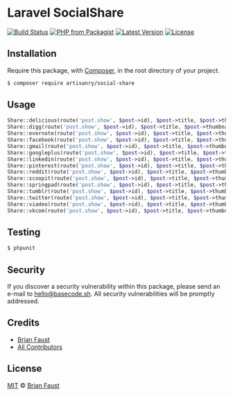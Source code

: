 # Laravel SocialShare

[![Build Status](https://img.shields.io/travis/artisanry/Social-Share/master.svg?style=flat-square)](https://travis-ci.org/artisanry/Social-Share)
[![PHP from Packagist](https://img.shields.io/packagist/php-v/artisanry/social-share.svg?style=flat-square)]()
[![Latest Version](https://img.shields.io/github/release/artisanry/Social-Share.svg?style=flat-square)](https://github.com/artisanry/Social-Share/releases)
[![License](https://img.shields.io/packagist/l/artisanry/Social-Share.svg?style=flat-square)](https://packagist.org/packages/artisanry/Social-Share)

## Installation

Require this package, with [Composer](https://getcomposer.org/), in the root directory of your project.

``` bash
$ composer require artisanry/social-share
```

## Usage

``` php
Share::delicious(route('post.show', $post->id), $post->title, $post->thumbnail);
Share::digg(route('post.show', $post->id), $post->title, $post->thumbnail);
Share::evernote(route('post.show', $post->id), $post->title, $post->thumbnail);
Share::facebook(route('post.show', $post->id), $post->title, $post->thumbnail);
Share::gmail(route('post.show', $post->id), $post->title, $post->thumbnail);
Share::googleplus(route('post.show', $post->id), $post->title, $post->thumbnail);
Share::linkedin(route('post.show', $post->id), $post->title, $post->thumbnail);
Share::pinterest(route('post.show', $post->id), $post->title, $post->thumbnail);
Share::reddit(route('post.show', $post->id), $post->title, $post->thumbnail);
Share::scoopit(route('post.show', $post->id), $post->title, $post->thumbnail);
Share::springpad(route('post.show', $post->id), $post->title, $post->thumbnail);
Share::tumblr(route('post.show', $post->id), $post->title, $post->thumbnail);
Share::twitter(route('post.show', $post->id), $post->title, $post->thumbnail);
Share::viadeo(route('post.show', $post->id), $post->title, $post->thumbnail);
Share::vkcom(route('post.show', $post->id), $post->title, $post->thumbnail);
```

## Testing

``` bash
$ phpunit
```

## Security

If you discover a security vulnerability within this package, please send an e-mail to hello@basecode.sh. All security vulnerabilities will be promptly addressed.

## Credits

- [Brian Faust](https://github.com/faustbrian)
- [All Contributors](../../contributors)

## License

[MIT](LICENSE) © [Brian Faust](https://basecode.sh)
